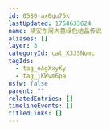 ```yaml
---
id: 0580-ax0gu75k
lastUpdated: 1754633624
name: 靖安东周大墓绿色结晶传说
aliases: []
layer: 3
categoryId: cat_X3JSNomc
tagIds:
  - tag_eAgXxyKy
  - tag_jKWvm6pa
nsfw: false
parent: ""
relatedEntries: []
timelineEvents: []
titledLinks: []
---
```


